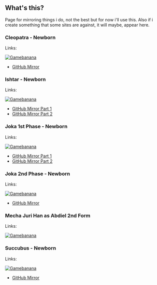 ## What's this?

Page for mirroring things i do, not the best but for now i'll use this. Also if i create something that some sites are against, it will maybe, appear here.

### Cleopatra - Newborn

Links:

[![Gamebanana](https://gamebanana.com/mods/embeddables/346576?type=large)](https://gamebanana.com/mods/346576)
*   [GitHub Mirror](https://github.com/Z-Infinity/mods/blob/main/SMTV/mugenrei_Cleopatra_NewbornMod.7z)

### Ishtar - Newborn

Links:

[![Gamebanana](https://gamebanana.com/mods/embeddables/348219?type=large)](https://gamebanana.com/mods/348219)
*   [GitHub Mirror Part 1](https://github.com/Z-Infinity/mods/raw/main/SMTV/mugenrei_Ishtar_NewbornMod.7z.001)
*   [GitHub Mirror Part 2](https://github.com/Z-Infinity/mods/raw/main/SMTV/mugenrei_Ishtar_NewbornMod.7z.002)

### Joka 1st Phase - Newborn

Links:

[![Gamebanana](https://gamebanana.com/mods/embeddables/349175?type=large)](https://gamebanana.com/mods/349175)
*   [GitHub Mirror Part 1](https://github.com/Z-Infinity/mods/raw/main/SMTV/mugenrei_Joka_NewbornMod.7z.001)
*   [GitHub Mirror Part 2](https://github.com/Z-Infinity/mods/raw/main/SMTV/mugenrei_Joka_NewbornMod.7z.002)

### Joka 2nd Phase - Newborn

Links:

[![Gamebanana](https://gamebanana.com/mods/embeddables/349945?type=large)](https://gamebanana.com/mods/349945)

*   [GitHub Mirror](https://github.com/mugenrei/mods/raw/main/SMTV/mugenrei_Joka2nd_NewbornMod.7z)

### Mecha Juri Han as Abdiel 2nd Form

Links:

[![Gamebanana](https://gamebanana.com/mods/embeddables/350584?type=large)](https://gamebanana.com/mods/350584)

### Succubus - Newborn

Links:

[![Gamebanana](https://gamebanana.com/mods/embeddables/351930?type=large)](https://gamebanana.com/mods/351930)

*   [GitHub Mirror](https://github.com/mugenrei/mods/raw/main/SMTV/mugenrei_Succubus_NewbornMod.7z)

